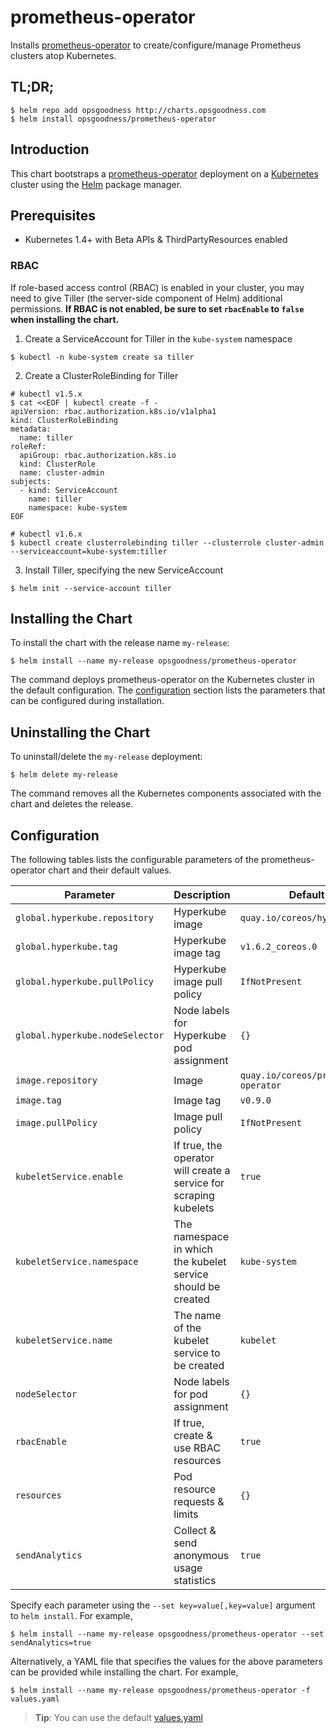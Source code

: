 # prometheus-operator

Installs [prometheus-operator](https://github.com/coreos/prometheus-operator) to create/configure/manage Prometheus clusters atop Kubernetes.

## TL;DR;

```console
$ helm repo add opsgoodness http://charts.opsgoodness.com
$ helm install opsgoodness/prometheus-operator
```

## Introduction

This chart bootstraps a [prometheus-operator](https://github.com/coreos/prometheus-operator) deployment on a [Kubernetes](http://kubernetes.io) cluster using the [Helm](https://helm.sh) package manager.

## Prerequisites
  - Kubernetes 1.4+ with Beta APIs & ThirdPartyResources enabled

### RBAC
If role-based access control (RBAC) is enabled in your cluster, you may need to give Tiller (the server-side component of Helm) additional permissions. **If RBAC is not enabled, be sure to set `rbacEnable` to `false` when installing the chart.**

1. Create a ServiceAccount for Tiller in the `kube-system` namespace
```console
$ kubectl -n kube-system create sa tiller
```

2. Create a ClusterRoleBinding for Tiller
```console
# kubectl v1.5.x
$ cat <<EOF | kubectl create -f -
apiVersion: rbac.authorization.k8s.io/v1alpha1
kind: ClusterRoleBinding
metadata:
  name: tiller
roleRef:
  apiGroup: rbac.authorization.k8s.io
  kind: ClusterRole
  name: cluster-admin
subjects:
  - kind: ServiceAccount
    name: tiller
    namespace: kube-system
EOF

# kubectl v1.6.x
$ kubectl create clusterrolebinding tiller --clusterrole cluster-admin --serviceaccount=kube-system:tiller
```

3. Install Tiller, specifying the new ServiceAccount
```console
$ helm init --service-account tiller
```

## Installing the Chart

To install the chart with the release name `my-release`:

```console
$ helm install --name my-release opsgoodness/prometheus-operator
```

The command deploys prometheus-operator on the Kubernetes cluster in the default configuration. The [configuration](#configuration) section lists the parameters that can be configured during installation.

## Uninstalling the Chart

To uninstall/delete the `my-release` deployment:

```console
$ helm delete my-release
```

The command removes all the Kubernetes components associated with the chart and deletes the release.

## Configuration

The following tables lists the configurable parameters of the prometheus-operator chart and their default values.

Parameter | Description | Default
--- | --- | ---
`global.hyperkube.repository` | Hyperkube image | `quay.io/coreos/hyperkube`
`global.hyperkube.tag` | Hyperkube image tag | `v1.6.2_coreos.0`
`global.hyperkube.pullPolicy` | Hyperkube image pull policy | `IfNotPresent`
`global.hyperkube.nodeSelector` | Node labels for Hyperkube pod assignment | `{}`
`image.repository` | Image | `quay.io/coreos/prometheus-operator`
`image.tag` | Image tag | `v0.9.0`
`image.pullPolicy` | Image pull policy | `IfNotPresent`
`kubeletService.enable` | If true, the operator will create a service for scraping kubelets | `true`
`kubeletService.namespace` | The namespace in which the kubelet service should be created | `kube-system`
`kubeletService.name` | The name of the kubelet service to be created | `kubelet`
`nodeSelector` | Node labels for pod assignment | `{}`
`rbacEnable` | If true, create & use RBAC resources | `true`
`resources` | Pod resource requests & limits | `{}`
`sendAnalytics` | Collect & send anonymous usage statistics | `true`

Specify each parameter using the `--set key=value[,key=value]` argument to `helm install`. For example,

```console
$ helm install --name my-release opsgoodness/prometheus-operator --set sendAnalytics=true
```

Alternatively, a YAML file that specifies the values for the above parameters can be provided while installing the chart. For example,

```console
$ helm install --name my-release opsgoodness/prometheus-operator -f values.yaml
```

> **Tip**: You can use the default [values.yaml](values.yaml)
